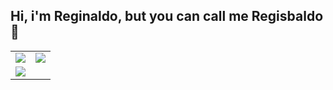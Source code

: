 ## Hi, i'm Reginaldo, but you can call me Regisbaldo  👋

<center>
<table>
<tr>
<td>
  <img width=”470px” align=”left” src="https://github-readme-stats.vercel.app/api?username=regisbaldo&theme=radical&show_icons=true" />
</td>
<td>
  <img width=”390px” align=”left” src="https://github-readme-stats.vercel.app/api/top-langs/?username=regisbaldo&layout=compact&theme=radical" />
</td>
</tr>
  <tr>
    <td>
      <a target="_blank" href="https://github.com/regisbaldo/instalura">
<img src="https://github-readme-stats.vercel.app/api/pin/?username=regisbaldo&repo=instalura&theme=radical" />
</a>
    </td>
  </tr>
</table>
</center>


<!--
**regisbaldo/regisbaldo** is a ✨ _special_ ✨ repository because its `README.md` (this file) appears on your GitHub profile.



Here are some ideas to get you started:

- 🔭 I’m currently working on ...
- 🌱 I’m currently learning ...
- 👯 I’m looking to collaborate on ...
- 🤔 I’m looking for help with ...
- 💬 Ask me about ...
- 📫 How to reach me: ...
- 😄 Pronouns: ...
- ⚡ Fun fact: ...
-->
